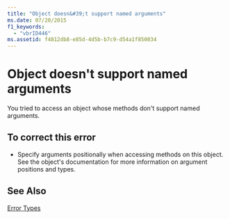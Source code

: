 ```yaml
---
title: "Object doesn&#39;t support named arguments"
ms.date: 07/20/2015
f1_keywords: 
  - "vbrID446"
ms.assetid: f4812db8-e85d-4d5b-b7c9-d54a1f850034
---
```

# Object doesn&#39;t support named arguments
You tried to access an object whose methods don't support named arguments.  
  
## To correct this error  
  
-   Specify arguments positionally when accessing methods on this object. See the object's documentation for more information on argument positions and types.  
  
## See Also  
 [Error Types](../../visual-basic/programming-guide/language-features/error-types.md)
